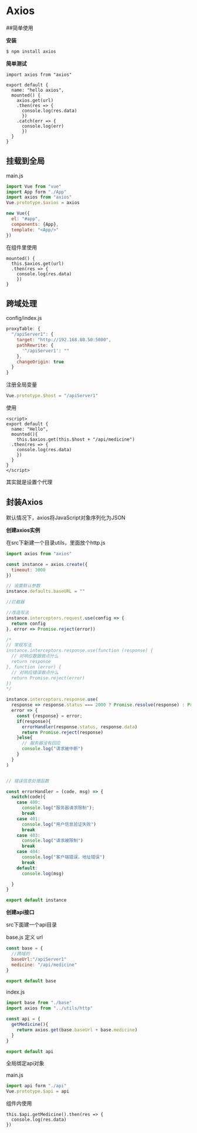 # Axios

##简单使用

**安装**

```sh
$ npm install axios
```


**简单测试**

```vue
import axios from "axios"

export default {
  name: "hello axios",
  mounted() {
    axios.get(url)
    .then(res => {
      console.log(res.data)
      })
    .catch(err => {
      console.log(err)
      })
  }
}
```


## 挂载到全局

main.js

```js
import Vue from "vue"
import App form "./App"
import axios from "axios"
Vue.prototype.$axios = axios

new Vue({
  el: "#app",
  components: {App},
  template: "<App/>"
})
```

在组件里使用

```vue
mounted() {
  this.$axios.get(url)
  .then(res => {
    console.log(res.data)
    })
}
```

## 跨域处理

config/index.js

```js
proxyTable: {
  "/apiServer1": {
    target: "http://192.168.80.50:5000",
    pathRewrite: {
      '^/apiServer1': ""
    },
    changeOrigin: true
  }
}
```

注册全局变量

```js
Vue.prototype.$host = "/apiServer1"
```


使用

```vue
<script>
export default {
  name: "Hello",
  mounted(){
    this.$axios.get(this.$host + "/api/medicine")
  .then(res => {
    console.log(res.data)
    })
  }
}
</script>
```

其实就是设置个代理


## 封装Axios

默认情况下，axios将JavaScript对象序列化为JSON

**创建axios实例**

在src下新建一个目录utils，里面放个http.js

```js
import axios from "axios"

const instance = axios.create({
  timeout: 3000
})

// 设置默认参数
instance.defaults.baseURL = ""

//拦截器

//改造写法
instance.interceptors.request.use(config => {
  return config
}, error => Promise.reject(error))

/*
// 常规写法
instance.interceptors.response.use(function (response) {
  // 对响应数据做点什么
  return response
}, function (error) {
  // 对响应错误做点什么
  return Promise.reject(error)
})
*/

instance.interceptors.response.use(
  response => response.status === 2000 ? Promise.resolve(response) : Promise.reject(response),
  error => {
    const {response} = error;
    if(response){
      errorHandler(response.status, response.data)
      return Promise.reject(response)
    }else{
      // 服务器没有回应
      console.log("请求被中断")
    }
  }
)


// 错误信息处理函数

const errorHandler = (code, msg) => {
  switch(code){
    case 400:
      console.log("服务器请求限制");
      break
    case 401:
      console.log("用户信息验证失败")
      break
    case 403:
      console.log("请求被限制")
      break
    case 404:
      console.log("客户端错误，地址错误")
      break
    default:
      console.log(msg)

  }
}

export default instance
```

**创建api接口**

src下面建一个api目录

base.js 定义 url

```js
const base = {
  //跨域的
  baseUrl:"/apiServer1"
  medicine: "/api/medicine"
}

export default base
```

index.js

```js
import base from "./base"
import axios from "../utils/http"

const api = {
  getMedicine(){
    return axios.get(base.baseUrl + base.medicine)
  }
}

export default api
```

全局绑定api对象

main.js

```js
import api form "./api"
Vue.prototype.$api = api
```

组件内使用

```vue
this.$api.getMedicine().then(res => {
  console.log(res.data)
})
```
